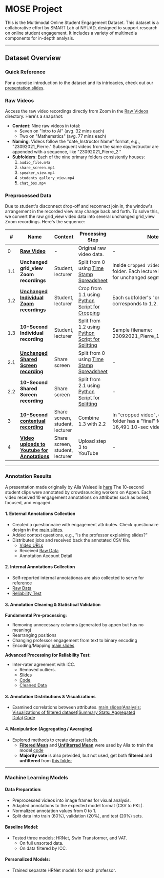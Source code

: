 # MOSE Project

This is the Multimodal Online Student Engagement Dataset. This dataset is a collaborative effort by SMART Lab at NYUAD, designed to support research on online student engagement. It includes a variety of multimedia components for in-depth analysis.

---

## Dataset Overview

### Quick Reference
For a concise introduction to the dataset and its intricacies, check out our [presentation slides](https://docs.google.com/presentation/d/1oICvGvWpDMS1Ro6-yWFDrBTs-GKh_TB4LxYbBjpdD5Y/edit?usp=sharing).

### Raw Videos

Access the raw video recordings directly from Zoom in the [Raw Videos](https://drive.google.com/drive/folders/12e2aJ3oW91NYt9XyptG9BrYOB44ag_Xr?usp=drive_link) directory. Here's a snapshot:
- **Content**: Nine raw videos in total:
  - Seven on "Intro to AI" (avg. 32 mins each)
  - Two on "Mathematics" (avg. 77 mins each)
- **Naming**: Videos follow the "date_Instructor Name" format, e.g., "23092021_Pierre." Subsequent videos from the same day/instructor are appended with a sequence, like "23092021_Pierre_2."
- **Subfolders**: Each of the nine primary folders consistently houses:
  1. `audio_file.m4a`
  2. `share_screen.mp4`
  3. `speaker_view.mp4`
  4. `students_gallery_view.mp4`
  5. `chat_box.mp4`



### Preprocessed Data
Due to student's disconnect drop-off and reconnect join in, the window's arrangement in the recorded view may change back and forth. To solve this, we convert the raw grid_view video data into several unchanged grid_view Zoom recordings. Here's the sequence:

| #   | Name                                                      | Content                          | Processing Step                                                                                                                         | Notes                                                                                                       |
|-----|-----------------------------------------------------------------------------------------|----------------------------------|------------------------------------------------------------------------------------------------------------------------------------------|-------------------------------------------------------------------------------------------------------------|
| 0   | [**Raw Video**](https://drive.google.com/drive/folders/12e2aJ3oW91NYt9XyptG9BrYOB44ag_Xr?usp=drive_link) | -                                | Original raw video data.                                                                                                                | -                                                                                                           |
| 1.1 | **Unchanged grid_view Zoom recordings**                   | Student, lecturer                | Split from 0 using [Time Stamp Spreadsheet](https://docs.google.com/spreadsheets/d/1pYKqmghlGIbarUW7rUkTX_hiaAkYlV_0R-ExDdXn0_c/edit#gid=0) | Inside `Cropped_videos` -> `lecture` folder. Each lecture has subfolders for unchanged segments.              |
| 1.2 | [**Unchanged Individual Zoom recordings**](https://drive.google.com/drive/folders/1QVx7_Nm5LzYlcQAmjdksaA283VB_LBP-?usp=share_link) | Student, lecturer                | Crop from 1.1 using [Python Script for Cropping](https://drive.google.com/file/d/1je9xFKXrH3lmTsdaFkkWXOuW9xnjE0tp/view?usp=share_link) | Each subfolder's "original" folder corresponds to 1.2.                                                      |
| 1.3 | **10-Second Individual recording**                        | Student, lecturer                | Split from 1.2 using [Python Script for Splitting](https://drive.google.com/file/d/18RaKtyPWgcPoat-nhkxFzW_z0JOlKncx/view?usp=drive_link) | Sample filename: 23092021_Pierre_10_Khalid_8.mp4                                                           |
| 2.1 | [**Unchanged Shared Screen recording**](https://drive.google.com/drive/folders/1kZtNqy9UCAdt5JRcz0sCyDA0b9YTWylD?usp=share_link) | Share screen                     | Split from 0 using [Time Stamp Spreadsheet](https://docs.google.com/spreadsheets/d/1pYKqmghlGIbarUW7rUkTX_hiaAkYlV_0R-ExDdXn0_c/edit#gid=0) | -                                                                                                           |
| 2.2 | **10-Second Shared Screen recording**                     | Share screen                     | Split from 2.1 using [Python Script for Splitting](https://drive.google.com/file/d/18RaKtyPWgcPoat-nhkxFzW_z0JOlKncx/view?usp=drive_link) | -                                                                                                           |
| 3   | [**10-Second contextual recording**](https://drive.google.com/drive/folders/1OiT_cTSnfhF_PQ5bR3oGt0XUJs8D4-CF?usp=share_link) | Share screen, student, lecturer  | Combine 1.3 with 2.2                                                                                                                    | In "cropped video", each lecture folder has a "final" folder. Outcome: 16,491 10-sec videos.                |
| 4   | [**Video uploads to Youtube for Annotations**](https://docs.google.com/spreadsheets/d/1kwJogK-am3mgfxi7gFUr6KqTaWl5ET8fBsAqks86ZKQ/edit?usp=share_link) | Share screen, student, lecturer  | Upload step 3 to YouTube                                                                                                                | -                                                                                                           |

---

### Annotation Results 

A presentation made originally by Alia Waleed is [here](https://docs.google.com/presentation/d/17BHcKZqLrBDJHQJSZQO20r9n55vJVlAdGJro01hSJag/edit?usp=sharing)
The 10-second student clips were annotated by crowdsourcing workers on Appen. Each video received 10 engagement annotations on attributes such as bored, focused, and engaged.

#### 1. External Annotations Collection 
- Created a questionnaire with engagement attributes. Check questionaire design in the [main slides](https://docs.google.com/presentation/d/1oICvGvWpDMS1Ro6-yWFDrBTs-GKh_TB4LxYbBjpdD5Y/edit?usp=sharing).
- Added context questions, e.g., "Is the professor explaining slides?"
- Distributed jobs and received back the annotated CSV file.
  - [Video URLs](https://docs.google.com/spreadsheets/d/1kwJogK-am3mgfxi7gFUr6KqTaWl5ET8fBsAqks86ZKQ/edit?usp=share_link)
  - Received [Raw Data](https://drive.google.com/file/d/14tQ-FVwRkxViyGv3pkmI2J4vNcfEZulr/view?usp=share_link)
  - Annotation Account Detail
    
#### 2. Internal Annotations Collection
- Self-reported internal annotationas are also collected to serve for reference
- [Raw Data]()
- [Reliability Test]()

#### 3. Annotation Cleaning & Statistical Validation

**Fundamental Pre-processing:**
- Removing unnecessary columns (generated by appen but has no meaning)
- Rearranging positions
- Changing professor engagement from text to binary encoding
- Encoding/Mapping [main slides](https://docs.google.com/presentation/d/1oICvGvWpDMS1Ro6-yWFDrBTs-GKh_TB4LxYbBjpdD5Y/edit?usp=sharing).

**Advanced Processing for Reliability Test:**
- Inter-rater agreement with ICC.
  - Removed outliers.
  - [Slides](https://docs.google.com/presentation/d/1NmbPcXM0DskdIdPgvoV9EtQly0gS2Dc3cuxj3-cOFHU/edit?usp=share_link)
  - [Code](https://drive.google.com/file/d/1-AVhhPEGYbn296zHFJ-41ACM3Rn28BDL/view?usp=share_link)
  - [Cleaned Data](https://drive.google.com/drive/folders/1VQvmloHvxdjbgAqGVpH_u9F6ns7ijxS2?usp=share_link)

#### 3. Annotation Distributions & Visualizations
- Examined correlations between attributes. [main slides(Analysis: Visualizations of filtered dataset|Summary Stats: Aggregated Data)](https://docs.google.com/presentation/d/1oICvGvWpDMS1Ro6-yWFDrBTs-GKh_TB4LxYbBjpdD5Y/edit?usp=sharing).[Code](https://colab.research.google.com/drive/1D7OIK1zfW8fGPYcOVrUETJ6O_vz0U48l?usp=sharing)

#### 4. Manipulation (Aggregating / Averaging)
- Explored methods to create dataset labels.
  - [**Filtered Mean**](https://drive.google.com/file/d/19wegzVGiL989zV5Pg5lapddgStKd1pfA/view?usp=share_link) and [**Unfilterred Mean**](https://drive.google.com/file/d/1TonS3HKG1K_6sicZeMdPQfv_0XwINoV_/view?usp=share_link) were used by Alia to train the model [code](https://colab.research.google.com/drive/1AgLyj2yet6pFFT7PHq8ZrO4kgWYKtklf?usp=sharing)
  - **Majority vote** is also provided, but not used, get both **filtered** and **unfiltered** from [this folder](https://drive.google.com/drive/folders/1VQvmloHvxdjbgAqGVpH_u9F6ns7ijxS2?usp=share_link)

---

### Machine Learning Models

#### Data Preparation:
- Preprocessed videos into image frames for visual analysis.
- Adapted annotations to the expected model format (CSV to PKL).
- Normalized annotation values from 0 to 1.
- Split data into train (60%), validation (20%), and test (20%) sets.

#### Baseline Model:
- Tested three models: HRNet, Swin Transformer, and VAT.
  - On full unsorted data.
  - On data filtered by ICC.

#### Personalized Models:
- Trained separate HRNet models for each professor.

